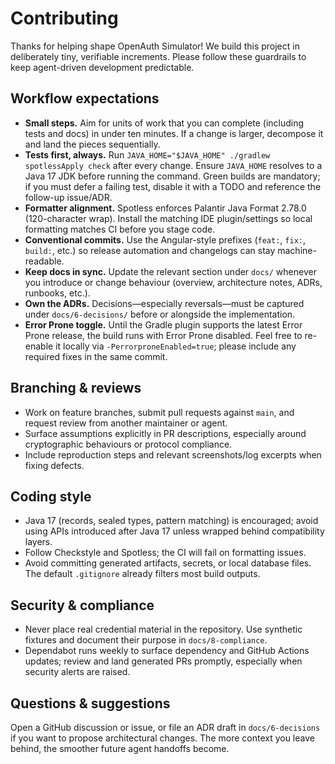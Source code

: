 # Contributing

Thanks for helping shape OpenAuth Simulator! We build this project in deliberately tiny, verifiable increments. Please follow these guardrails to keep agent-driven development predictable.

## Workflow expectations

- **Small steps.** Aim for units of work that you can complete (including tests and docs) in under ten minutes. If a change is larger, decompose it and land the pieces sequentially.
- **Tests first, always.** Run `JAVA_HOME="$JAVA_HOME" ./gradlew spotlessApply check` after every change. Ensure `JAVA_HOME` resolves to a Java 17 JDK before running the command. Green builds are mandatory; if you must defer a failing test, disable it with a TODO and reference the follow-up issue/ADR.
- **Formatter alignment.** Spotless enforces Palantir Java Format 2.78.0 (120-character wrap). Install the matching IDE plugin/settings so local formatting matches CI before you stage code.
- **Conventional commits.** Use the Angular-style prefixes (`feat:`, `fix:`, `build:`, etc.) so release automation and changelogs can stay machine-readable.
- **Keep docs in sync.** Update the relevant section under `docs/` whenever you introduce or change behaviour (overview, architecture notes, ADRs, runbooks, etc.).
- **Own the ADRs.** Decisions—especially reversals—must be captured under `docs/6-decisions/` before or alongside the implementation.
- **Error Prone toggle.** Until the Gradle plugin supports the latest Error Prone release, the build runs with Error Prone disabled. Feel free to re-enable it locally via `-PerrorproneEnabled=true`; please include any required fixes in the same commit.

## Branching & reviews

- Work on feature branches, submit pull requests against `main`, and request review from another maintainer or agent.
- Surface assumptions explicitly in PR descriptions, especially around cryptographic behaviours or protocol compliance.
- Include reproduction steps and relevant screenshots/log excerpts when fixing defects.

## Coding style

- Java 17 (records, sealed types, pattern matching) is encouraged; avoid using APIs introduced after Java 17 unless wrapped behind compatibility layers.
- Follow Checkstyle and Spotless; the CI will fail on formatting issues.
- Avoid committing generated artifacts, secrets, or local database files. The default `.gitignore` already filters most build outputs.

## Security & compliance

- Never place real credential material in the repository. Use synthetic fixtures and document their purpose in `docs/8-compliance`.
- Dependabot runs weekly to surface dependency and GitHub Actions updates; review and land generated PRs promptly, especially when security alerts are raised.

## Questions & suggestions

Open a GitHub discussion or issue, or file an ADR draft in `docs/6-decisions` if you want to propose architectural changes. The more context you leave behind, the smoother future agent handoffs become.
